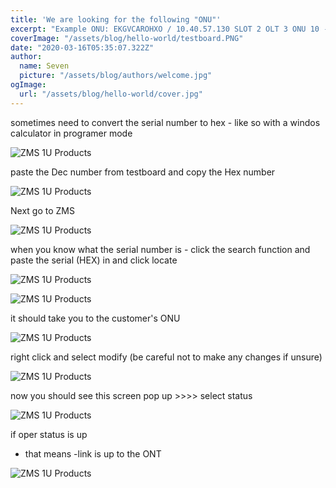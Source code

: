 ```yaml
---
title: 'We are looking for the following "ONU"'
excerpt: "Example ONU: EKGVCAROHXO / 10.40.57.130 SLOT 2 OLT 3 ONU 10 - this is one that we are going to image we got a trouble-ticket for and tested it and we need to check something or attempt a resync, reboot, default, send update to ONT etc. in ZMS"
coverImage: "/assets/blog/hello-world/testboard.PNG"
date: "2020-03-16T05:35:07.322Z"
author:
  name: Seven
  picture: "/assets/blog/authors/welcome.jpg"
ogImage:
  url: "/assets/blog/hello-world/cover.jpg"
---
```


sometimes need to convert the serial number to hex - like so with a windos calculator in programer mode

![ZMS 1U Products](/assets/blog/hello-world/calc.png)

paste the Dec number from testboard and copy the Hex number

![ZMS 1U Products](/assets/blog/hello-world/calc2.png)

Next go to ZMS 

![ZMS 1U Products](/assets/blog/hello-world/zms2.png)

when you know what the serial number is - click the search function and paste the serial (HEX) in and click locate

![ZMS 1U Products](/assets/blog/hello-world/search.png)

![ZMS 1U Products](/assets/blog/hello-world/ont_serial_search.png)

it should take you to the customer's ONU

![ZMS 1U Products](/assets/blog/hello-world/cust.png)

right click and select modify (be careful not to make any changes if unsure)

![ZMS 1U Products](/assets/blog/hello-world/modify.png)

now you should see this screen pop up >>>> select status

![ZMS 1U Products](/assets/blog/hello-world/status.png)

if oper status is up 
- that means 
-link is up to the ONT

![ZMS 1U Products](/assets/blog/hello-world/up.png)

